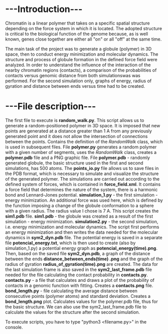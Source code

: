 # ---Introduction---

Chromatin is a linear polymer that takes on a specific spatial structure depending on the force system in which it is located. The adopted structure is critical to the biological function of the genome because, as is well known, genes close together are either all "on" or all "off" at the same time.

The main task of the project was to generate a globule (polymer) in 3D space, then to conduct energy minimization and molecular dynamics. The structure and process of globule formation in the defined force field were analyzed. In order to understand the influence of the interaction of the nearby chromatin regions (contacts), a comparison of the probabilities of contacts versus genomic distance from both simulationswas was performed. For the second simulation only, graphs of energy, radius of gyration and distance between ends versus time had to be created.


# ---File description---

The first file to execute is **random_walk.py**. This script allows us to generate a random-positioned polymer in 3D space. It is imposed that new points are generated at a distance greater than 1 A from any previously generated point and it does not allow the intersection of connections between the points. Contains the definition of the *RandomWalk* class, which is used in subsequent files. 
File **polymer.py** generates a random polymer with a given number of segments, uses the *RandomWalk* class, creates a **polymer.pdb** file and a PNG graphic file. 
File **polymer.pdb** - randomly generated globule, the basic structure used in the first and second simulations, has 500 atoms. 
The **points_io.py** file allows us to save files in the PDB format, which is necessary to simulate and visualize the structure of the generated polymer.
The simulations are carried out according to the defined system of forces, which is contained in **force_field.xml**. It contains a force field that determines the nature of the system, there is a harmonic bond and Lennard-Jones potential.
**simulation_1.py** - the first simulation - energy minimization. An additional force was used here, which is defined by the function imposing a change of the globule conformation to a sphere with a given radius. The radius value I chose is 7 A. This script creates the **sim1.pdb** file.
**sim1.pdb** - the globule was created as a result of the first simulation - energy minimization.
**simulation2.py** - the second simulation, i.e. energy minimization and molecular dynamics. The script first performs an energy minimization and then writes the data needed for the molecular dynamics in **sym2_dyn.pdb** file. The potential energy is saved in a separate file **potencial_energy.txt**, which is then used to create (also by simulation_1.py) a potential energy graph as **potencial_energy(time).png**. Then, based on the saved file **sym2_dyn.pdb**, a graph of the distance between the ends **distance_between_ends(time) .png** and the graph of the radius of gyration  **radius_of_gyration(time).png** are created.
The data for the last simulation frame is also saved in the **sym2_last_frame.pdb** file needed for the file calculating the contact probability in **contacts.py**.
**contacts.py** - a file that calculates and draws a plot of the probability of contacts in a genomic function with fitting. Creates a **contacts.png** file.
**bond_length.py** - file calculating the average distance between consecutive points (polymer atoms) and standard deviation. Creates a **bond_length.png** plot. Calculates values for the polymer.pdb file, thus for the basic structure. We can also use the sym2_last_frame.pdb file to calculate the values for the structure after the second simulation.


To execute scripts, you have to type "python3 <filename.py>" in the console.
